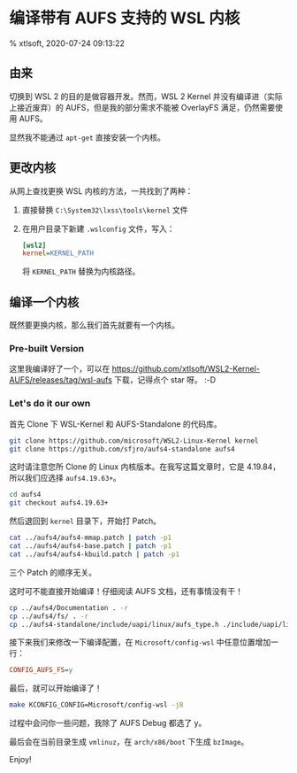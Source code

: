# 编译带有 AUFS 支持的 WSL 内核

% xtlsoft, 2020-07-24 09:13:22

## 由来

切换到 WSL 2 的目的是做容器开发。然而，WSL 2 Kernel 并没有编译进（实际上接近废弃）的 AUFS，但是我的部分需求不能被 OverlayFS 满足，仍然需要使用 AUFS。

显然我不能通过 `apt-get` 直接安装一个内核。

## 更改内核

从网上查找更换 WSL 内核的方法，一共找到了两种：

1. 直接替换 `C:\System32\lxss\tools\kernel` 文件
2. 在用户目录下新建 `.wslconfig` 文件，写入：

   ```ini
   [wsl2]
   kernel=KERNEL_PATH
   ```

   将 `KERNEL_PATH` 替换为内核路径。

## 编译一个内核

既然要更换内核，那么我们首先就要有一个内核。

### Pre-built Version

这里我编译好了一个，可以在 <https://github.com/xtlsoft/WSL2-Kernel-AUFS/releases/tag/wsl-aufs> 下载，记得点个 star 呀。 :-D

### Let's do it our own

首先 Clone 下 WSL-Kernel 和 AUFS-Standalone 的代码库。

```bash
git clone https://github.com/microsoft/WSL2-Linux-Kernel kernel
git clone https://github.com/sfjro/aufs4-standalone aufs4
```

这时请注意您所 Clone 的 Linux 内核版本。在我写这篇文章时，它是 4.19.84，所以我们应选择 `aufs4.19.63+`。

```bash
cd aufs4
git checkout aufs4.19.63+
```

然后退回到 `kernel` 目录下，开始打 Patch。

```bash
cat ../aufs4/aufs4-mmap.patch | patch -p1
cat ../aufs4/aufs4-base.patch | patch -p1
cat ../aufs4/aufs4-kbuild.patch | patch -p1
```

三个 Patch 的顺序无关。

这时可不能直接开始编译！仔细阅读 AUFS 文档，还有事情没有干！

```bash
cp ../aufs4/Documentation . -r
cp ../aufs4/fs/ . -r
cp ../aufs4-standalone/include/uapi/linux/aufs_type.h ./include/uapi/linux
```

接下来我们来修改一下编译配置，在 `Microsoft/config-wsl` 中任意位置增加一行：

```ini
CONFIG_AUFS_FS=y
```

最后，就可以开始编译了！

```bash
make KCONFIG_CONFIG=Microsoft/config-wsl -j8
```

过程中会问你一些问题，我除了 AUFS Debug 都选了 y。

最后会在当前目录生成 `vmlinuz`，在 `arch/x86/boot` 下生成 `bzImage`。

Enjoy!
